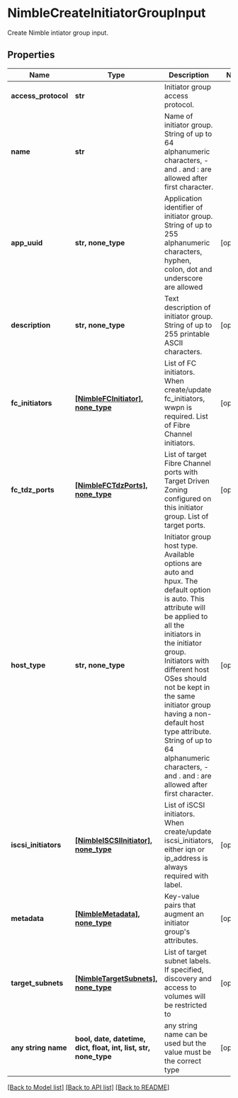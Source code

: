 # NimbleCreateInitiatorGroupInput

Create Nimble intiator group input.

## Properties
Name | Type | Description | Notes
------------ | ------------- | ------------- | -------------
**access_protocol** | **str** | Initiator group access protocol. | 
**name** | **str** | Name of initiator group. String of up to 64 alphanumeric characters, - and . and : are allowed after first character. | 
**app_uuid** | **str, none_type** | Application identifier of initiator group. String of up to 255 alphanumeric characters, hyphen, colon, dot and underscore are allowed | [optional] 
**description** | **str, none_type** | Text description of initiator group. String of up to 255 printable ASCII characters. | [optional] 
**fc_initiators** | [**[NimbleFCInitiator], none_type**](NimbleFCInitiator.md) | List of FC initiators. When create/update fc_initiators, wwpn is required. List of Fibre Channel initiators. | [optional] 
**fc_tdz_ports** | [**[NimbleFCTdzPorts], none_type**](NimbleFCTdzPorts.md) | List of target Fibre Channel ports with Target Driven Zoning configured on this initiator group. List of target ports. | [optional] 
**host_type** | **str, none_type** | Initiator group host type. Available options are auto and hpux. The default option is auto. This attribute will be applied to all the initiators in the initiator group. Initiators with different host OSes should not be kept in the same initiator group having a non-default host type attribute. String of up to 64 alphanumeric characters, - and . and : are allowed after first character. | [optional] 
**iscsi_initiators** | [**[NimbleISCSIInitiator], none_type**](NimbleISCSIInitiator.md) | List of iSCSI initiators. When create/update iscsi_initiators, either iqn or ip_address is always required with label. | [optional] 
**metadata** | [**[NimbleMetadata], none_type**](NimbleMetadata.md) | Key-value pairs that augment an initiator group&#39;s attributes. | [optional] 
**target_subnets** | [**[NimbleTargetSubnets], none_type**](NimbleTargetSubnets.md) | List of target subnet labels. If specified, discovery and access to volumes will be restricted to | [optional] 
**any string name** | **bool, date, datetime, dict, float, int, list, str, none_type** | any string name can be used but the value must be the correct type | [optional]

[[Back to Model list]](../README.md#documentation-for-models) [[Back to API list]](../README.md#documentation-for-api-endpoints) [[Back to README]](../README.md)


